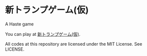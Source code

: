 新トランプゲーム(仮)
=====================
A Haste game

You can play at [新トランプゲーム(仮)](http://ayu-mushi.github.io/new-trump-game).

All codes at this repository are licensed under the MIT License.
See LICENSE.
